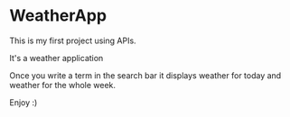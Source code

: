 # WeatherApp

This is my first project using APIs.

It's a weather application

Once you write a term in the search bar it displays weather for today and weather for the whole week.

Enjoy :)